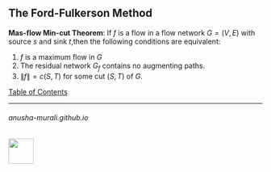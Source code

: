 ## The Ford-Fulkerson Method

**Mas-flow Min-cut Theorem**: If $f$ is a flow in a flow network $G = (V, E)$ with source $s$ and sink $t$,then the following conditions are equivalent:
1. $f$ is a maximum flow in $G$
2. The residual network $G_f$ contains no augmenting paths.
3. $\|f\| = c(S, T)$ for some cut $(S, T)$ of $G$.




[Table of Contents](./index.md)
<!--
![111596338](https://github.com/anusha-murali/anusha-murali.github.io/assets/111596338/639243aa-2857-4595-a65a-7852762bb002)
-->

* * *
###### anusha-murali.github.io

<img src="https://github.com/anusha-murali/anusha-murali.github.io/assets/111596338/639243aa-2857-4595-a65a-7852762bb002" width="50" height="50"/>
